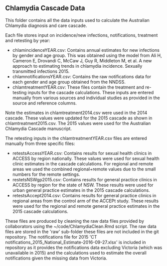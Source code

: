 ## Chlamydia Cascade Data ##

This folder contains all the data inputs used to calculate the Australian Chlamydia diagnosis and care cascade.

Each file stores input on incidence/new infections, notifications, treatment and retesting by year:

- chlamincidenceYEAR.csv: Contains annual estimates for new infections by gender and age group. This was obtained using the model from Ali H, Cameron E, Drovandi C, McCaw J, Guy R, Middleton M, et al. A new approach to estimating trends in chlamydia incidence. Sexually transmitted infections 2015.
- chlamnotificationsYEAR.csv: Contains the raw notifications data for each gender and age group obtained from the NNDSS. 
- chlamtreatmentYEAR.csv: These files contain the treatment and re-testing inputs for the cascade calculations. These inputs are entered manually from various sources and individual studies as provided in the source and reference columns. 

Note the estimates in chlamtreatment2014.csv were used in the 2014 cascade. These values were updated for the 2015 cascade as shown in chlamtreatment2015.csv. The 2015 values were used for the Australian Chlamydia Cascade manuscript.  

The retesting inputs in the chlamtreatmentYEAR.csv files are entered manually from three specific files:  

- retestsAccessYEAR.csv: Contains results for sexual health clinics in ACCESS by region nationally. These values were used for sexual health clinic estimates in the cascade calculations. For regional and remote areas we used the combined regional+remote values due to the small numbers for the remote settings. 
- restetsNSWgp2015.csv: Contains results for general practice clinics in ACCESS by region for the state of NSW. These results were used for urban general practice estimates in the 2015 cascade calculations.
- retestsAccept2014.csv: Contains results for general practice clinics in regional areas from the control arm of the ACCEPt study. These results were used for the regional and remote general practice estimates in the 2015 cascade calculations.

These files are produced by cleaning the raw data files provided by collaborators using the ~/code/ChlamydiaClean.Rmd script. The raw data files are stored in the 'raw' sub-folder these files are not included in the git repository. The notifications file for 2015 
'CT notifications_2015_National_Estimate-2016-09-27.xlsx' is included in repository as it provides the notifications data excluding Victoria (which was unavailable in 2015) and the calculations used to estimate the overall notifications given the missing data from Victoria. 



